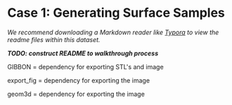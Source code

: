# Case 1: Generating Surface Samples

*We recommend downloading a Markdown reader like [Typora](https://typora.io/) to view the readme files within this dataset.*

***TODO: construct README to walkthrough process***



GIBBON = dependency for exporting STL's and image

export_fig = dependency for exporting the image

geom3d = dependency for exporting the image 
